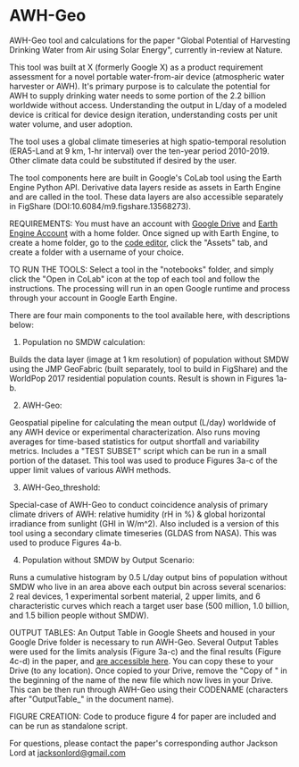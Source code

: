 # AWH-Geo
AWH-Geo tool and calculations for the paper "Global Potential of Harvesting Drinking Water from Air using Solar Energy", currently in-review at Nature.

This tool was built at X (formerly Google X) as a product requirement assessment for a novel portable water-from-air device (atmospheric water harvester or AWH). It's primary purpose is to calculate the potential for AWH to supply drinking water needs to some portion of the 2.2 billion worldwide without access. Understanding the output in L/day of a modeled device is critical for device design iteration, understanding costs per unit water volume, and user adoption. 

The tool uses a global climate timeseries at high spatio-temporal resolution (ERA5-Land at 9 km, 1-hr interval) over the ten-year period 2010-2019. Other climate data could be substituted if desired by the user. 

The tool components here are built in Google's CoLab tool using the Earth Engine Python API. Derivative data layers reside as assets in Earth Engine and are called in the tool. These data layers are also accessible separately in FigShare (DOI:10.6084/m9.figshare.13568273).

REQUIREMENTS: You must have an account with [Google Drive](https://drive.google.com/drive/my-drive) and [Earth Engine Account](https://developers.google.com/earth-engine/) with a home folder. Once signed up with Earth Engine, to create a home folder, go to the [code editor](https://code.earthengine.google.com/), click the "Assets" tab, and create a folder with a username of your choice. 

TO RUN THE TOOLS: Select a tool in the "notebooks" folder, and simply click the "Open in CoLab" icon at the top of each tool and follow the instructions. The processing will run in an open Google runtime and process through your account in Google Earth Engine.

There are four main components to the tool available here, with descriptions below:

1) Population no SMDW calculation:

Builds the data layer (image at 1 km resolution) of population without SMDW using the JMP GeoFabric (built separately, tool to build in FigShare) and the WorldPop 2017 residential population counts. Result is shown in Figures 1a-b.
  
2) AWH-Geo:

Geospatial pipeline for calculating the mean output (L/day) worldwide of any AWH device or experimental characterization. Also runs moving averages for time-based statistics for output shortfall and variability metrics. Includes a "TEST SUBSET" script which can be run in a small portion of the dataset. This tool was used to produce Figures 3a-c of the upper limit values of various AWH methods.

3) AWH-Geo_threshold:

Special-case of AWH-Geo to conduct coincidence analysis of primary climate drivers of AWH: relative humidity (rH in %) & global horizontal irradiance from sunlight (GHI in W/m^2). Also included is a version of this tool using a secondary climate timeseries (GLDAS from NASA). This was used to produce Figures 4a-b.

4) Population without SMDW by Output Scenario:

Runs a cumulative histogram by 0.5 L/day output bins of population without SMDW who live in an area above each output bin across several scenarios: 2 real devices, 1 experimental sorbent material, 2 upper limits, and 6 characteristic curves which reach a target user base (500 million, 1.0 billion, and 1.5 billion people without SMDW).

OUTPUT TABLES: An Output Table in Google Sheets and housed in your Google Drive folder is necessary to run AWH-Geo. Several Output Tables were used for the limits analysis (Figure 3a-c) and the final results (Figure 4c-d) in the paper, and [are accessible here](https://drive.google.com/drive/folders/1z1V1nGLJy9g7SSvizrahmGd5imDGq5lR). You can copy these to your Drive (to any location). Once copied to your Drive, remove the "Copy of " in the beginning of the name of the new file which now lives in your Drive. This can be then run through AWH-Geo using their CODENAME (characters after "OutputTable_" in the document name).

FIGURE CREATION: Code to produce figure 4 for paper are included and can be run as standalone script.

For questions, please contact the paper's corresponding author Jackson Lord at jacksonlord@gmail.com
